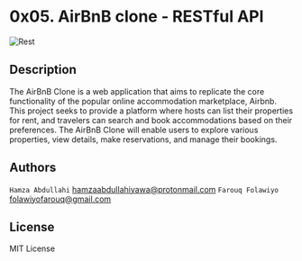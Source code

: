 # 0x05. AirBnB clone - RESTful API

![Rest](https://s3.amazonaws.com/alx-intranet.hbtn.io/uploads/medias/2020/9/02078cd7f0573885c85a225c7436584a5afea1f9.png?X-Amz-Algorithm=AWS4-HMAC-SHA256&X-Amz-Credential=AKIARDDGGGOUSBVO6H7D%2F20230731%2Fus-east-1%2Fs3%2Faws4_request&X-Amz-Date=20230731T075759Z&X-Amz-Expires=86400&X-Amz-SignedHeaders=host&X-Amz-Signature=2664d25e7ea447f278b63ec23f4186b9c16a277861102063e3e4a0871b1326fd)

## Description
The AirBnB Clone is a web application that aims to replicate the core functionality of the popular online accommodation marketplace, Airbnb. This project seeks to provide a platform where hosts can list their properties for rent, and travelers can search and book accommodations based on their preferences. The AirBnB Clone will enable users to explore various properties, view details, make reservations, and manage their bookings.

## Authors
`Hamza Abdullahi` <hamzaabdullahiyawa@protonmail.com>
`Farouq Folawiyo` <folawiyofarouq@gmail.com>

## License

MIT License
